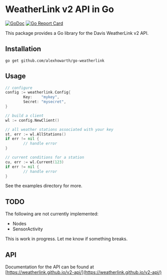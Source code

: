 # WeatherLink v2 API in Go

[![GoDoc](https://godoc.org/github.com/alexhowarth/go-weatherlink?status.svg)](https://pkg.go.dev/github.com/alexhowarth/go-weatherlink)
[![Go Report Card](https://goreportcard.com/badge/alexhowarth/go-weatherlink)](https://goreportcard.com/report/github.com/alexhowarth/go-weatherlink)

This package provides a Go library for the Davis WeatherLink v2 API.

## Installation

~~~~
go get github.com/alexhowarth/go-weatherlink
~~~~

## Usage

```go
// configure
config := weatherlink.Config{
        Key:    "mykey",
        Secret: "mysecret",
}

// build a client
wl := config.NewClient()

// all weather stations associated with your key
st, err := wl.AllStations()
if err != nil {
        // handle error
}

// current conditions for a station
cu, err := wl.Current(123)
if err != nil {
        // handle error
}
```

See the examples directory for more.

## TODO

The following are not currently implemented:

 * Nodes
 * SensorActivity

This is work in progress. Let me know if something breaks.

## API

Documentation for the API can be found at [https://weatherlink.github.io/v2-api/](https://weatherlink.github.io/v2-api/)
